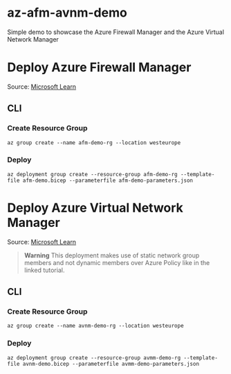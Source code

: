 # az-afm-avnm-demo

Simple demo to showcase the Azure Firewall Manager and the Azure Virtual Network Manager

# Deploy Azure Firewall Manager
Source: [Microsoft Learn](https://learn.microsoft.com/en-us/azure/firewall-manager/quick-secure-virtual-hub-bicep?tabs=CLI)

## CLI

### Create Resource Group

```
az group create --name afm-demo-rg --location westeurope
```

### Deploy

```
az deployment group create --resource-group afm-demo-rg --template-file afm-demo.bicep --parameterfile afm-demo-parameters.json
```

# Deploy Azure Virtual Network Manager
Source: [Microsoft Learn](https://learn.microsoft.com/en-us/azure/virtual-network-manager/tutorial-create-secured-hub-and-spoke)
> **Warning**
> This deployment makes use of static network group members and not dynamic members over Azure Policy like in the linked tutorial.

## CLI

### Create Resource Group

```
az group create --name avnm-demo-rg --location westeurope
```

### Deploy

```
az deployment group create --resource-group avmm-demo-rg --template-file avnm-demo.bicep --parameterfile avmm-demo-parameters.json
```
